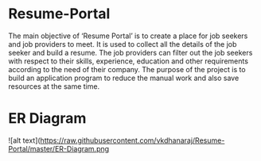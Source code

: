 # Resume-Portal
The main objective of ‘Resume Portal’ is to create a place for job seekers and job
providers to meet. It is used to collect all the details of the job seeker and build a resume. The job
providers can filter out the job seekers with respect to their skills, experience, education and
other requirements according to the need of their company. The purpose of the project is to build
an application program to reduce the manual work and also save resources at the same time.

# ER Diagram

![alt text](https://raw.githubusercontent.com/vkdhanaraj/Resume-Portal/master/ER-Diagram.png
